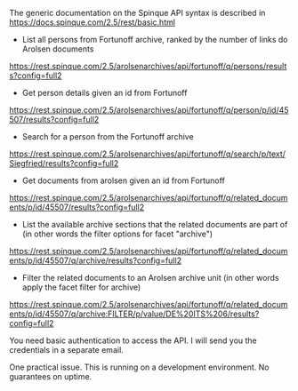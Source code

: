 The generic documentation on the Spinque API syntax is described in https://docs.spinque.com/2.5/rest/basic.html

- List all persons from Fortunoff archive, ranked by the number of links do Arolsen documents

https://rest.spinque.com/2.5/arolsenarchives/api/fortunoff/q/persons/results?config=full2

- Get person details given an id from Fortunoff

https://rest.spinque.com/2.5/arolsenarchives/api/fortunoff/q/person/p/id/45507/results?config=full2

- Search for a person from the Fortunoff archive

https://rest.spinque.com/2.5/arolsenarchives/api/fortunoff/q/search/p/text/Siegfried/results?config=full2

- Get documents from arolsen given an id from Fortunoff

https://rest.spinque.com/2.5/arolsenarchives/api/fortunoff/q/related_documents/p/id/45507/results?config=full2

- List the available archive sections that the related documents are part of (in other words the filter options for facet "archive")

https://rest.spinque.com/2.5/arolsenarchives/api/fortunoff/q/related_documents/p/id/45507/q/archive/results?config=full2

- Filter the related documents to an Arolsen archive unit (in other words apply the facet filter for archive)

https://rest.spinque.com/2.5/arolsenarchives/api/fortunoff/q/related_documents/p/id/45507/q/archive:FILTER/p/value/DE%20ITS%206/results?config=full2

You need basic authentication to access the API. I will send you the credentials in a separate email.

One practical issue. This is running on a development environment. No guarantees on uptime.
